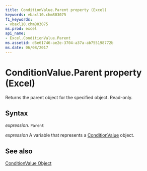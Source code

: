 ```yaml
---
title: ConditionValue.Parent property (Excel)
keywords: vbaxl10.chm803075
f1_keywords:
- vbaxl10.chm803075
ms.prod: excel
api_name:
- Excel.ConditionValue.Parent
ms.assetid: d6e61746-ae2e-3704-a37a-ab755198772b
ms.date: 06/08/2017
---
```



# ConditionValue.Parent property (Excel)

Returns the parent object for the specified object. Read-only.


## Syntax

 _expression_. `Parent`

 _expression_ A variable that represents a [ConditionValue](Excel.ConditionValue.md) object.


## See also


[ConditionValue Object](Excel.ConditionValue.md)

